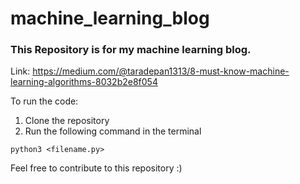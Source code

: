 # machine_learning_blog
###  This Repository is for my machine learning blog. 

Link: https://medium.com/@taradepan1313/8-must-know-machine-learning-algorithms-8032b2e8f054

To run the code:
1. Clone the repository
2. Run the following command in the terminal
```
python3 <filename.py>
```

Feel free to contribute to this repository :)